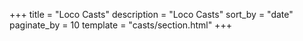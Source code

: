 +++
title = "Loco Casts"
description =  "Loco Casts"
sort_by = "date"
paginate_by = 10
template = "casts/section.html"
+++
